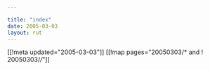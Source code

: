 ```yaml
---

title: "index"
date: 2005-03-03
layout: rut
---
```


[[!meta updated="2005-03-03"]]
[[!map pages="20050303/* and ! 20050303/*/*"]]
